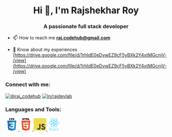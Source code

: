 <h1 align="center">Hi 👋, I'm Rajshekhar Roy</h1>
<h3 align="center">A passionate full stack developer</h3>

- 📫 How to reach me **raj.codehub@gmail.com**

- 📄 Know about my experiences [https://drive.google.com/file/d/1rhIdE0eDvwEZ9cF5yBXk2Y4xtMGcnjV-/view](https://drive.google.com/file/d/1rhIdE0eDvwEZ9cF5yBXk2Y4xtMGcnjV-/view)

<h3 align="left">Connect with me:</h3>
<p align="left">
<a href="https://twitter.com/@raj_codehub" target="_blank"><img align="center" src="https://raw.githubusercontent.com/rahuldkjain/github-profile-readme-generator/master/src/images/icons/Social/twitter.svg" alt="@raj_codehub" height="30" width="40" /></a>
<a href="https://linkedin.com/in/rajdevlab" target="_blank"><img align="center" src="https://raw.githubusercontent.com/rahuldkjain/github-profile-readme-generator/master/src/images/icons/Social/linked-in-alt.svg" alt="in/rajdevlab" height="30" width="40" /></a>
</p>

<h3 align="left">Languages and Tools:</h3>
<p align="left"> <a href="https://www.w3schools.com/css/" target="_blank" rel="noreferrer"> <img src="https://raw.githubusercontent.com/devicons/devicon/master/icons/css3/css3-original-wordmark.svg" alt="css3" width="40" height="40"/> </a> <a href="https://www.w3.org/html/" target="_blank" rel="noreferrer"> <img src="https://raw.githubusercontent.com/devicons/devicon/master/icons/html5/html5-original-wordmark.svg" alt="html5" width="40" height="40"/> </a> <a href="https://developer.mozilla.org/en-US/docs/Web/JavaScript" target="_blank" rel="noreferrer"> <img src="https://raw.githubusercontent.com/devicons/devicon/master/icons/javascript/javascript-original.svg" alt="javascript" width="40" height="40"/> </a> <a href="https://reactjs.org/" target="_blank" rel="noreferrer"> <img src="https://raw.githubusercontent.com/devicons/devicon/master/icons/react/react-original-wordmark.svg" alt="react" width="40" height="40"/> </a> </p>
